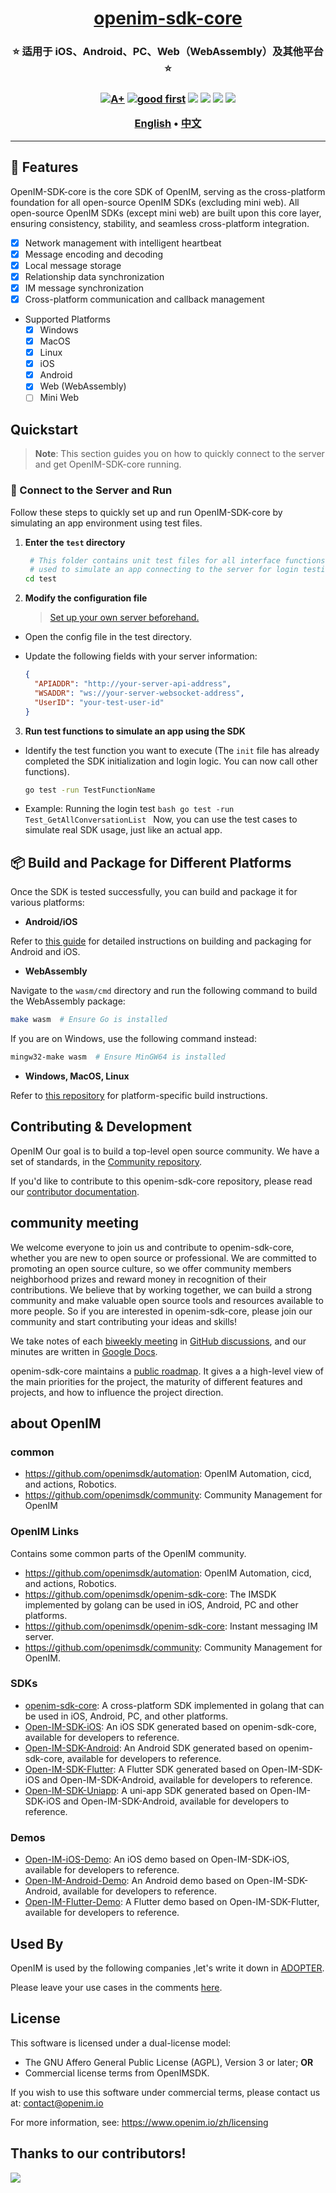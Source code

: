 <h1 align="center" style="border-bottom: none">
    <b>
        <a href="https://doc.rentsoft.cn/sdks/introduction">openim-sdk-core</a><br>
    </b>
</h1>
<h3 align="center" style="border-bottom: none">
      ⭐️  适用于 iOS、Android、PC、Web（WebAssembly）及其他平台  ⭐️ <br>
<h3>

<p align=center>
<a href="https://goreportcard.com/report/github.com/openimsdk/openim-sdk-core"><img src="https://goreportcard.com/badge/github.com/openimsdk/openim-sdk-core" alt="A+"></a>
<a href="https://github.com/openimsdk/openim-sdk-core/issues?q=is%3Aissue+is%3Aopen+sort%3Aupdated-desc+label%3A%22good+first+issue%22"><img src="https://img.shields.io/github/issues/OpenIMSDK/Open-IM-Server/good%20first%20issue?logo=%22github%22" alt="good first"></a>
<a href="https://github.com/openimsdk/openim-sdk-core"><img src="https://img.shields.io/github/stars/OpenIMSDK/openim-sdk-core.svg?style=flat&logo=github&colorB=deeppink&label=stars"></a>
<a href="https://join.slack.com/t/openimsdk/shared_invite/zt-2ijy1ys1f-O0aEDCr7ExRZ7mwsHAVg9A"><img src="https://img.shields.io/badge/Slack-100%2B-blueviolet?logo=slack&amp;logoColor=white"></a>
<a href="https://github.com/openimsdk/openim-sdk-core/blob/main/LICENSE"><img src="https://img.shields.io/badge/license-Apache--2.0-green"></a>
<a href="https://golang.org/"><img src="https://img.shields.io/badge/Language-Go-blue.svg"></a>
</p>

</p>

<p align="center">
    <a href="./README.md"><b>English</b></a> •
    <a href="./README_zh-CN.md"><b>中文</b></a>
</p>

</p>

---

## 🧩 Features

<!--BEGIN_DESCRIPTION-->

OpenIM-SDK-core is the core SDK of OpenIM, serving as the cross-platform foundation for all open-source OpenIM SDKs (excluding mini web).
All open-source OpenIM SDKs (except mini web) are built upon this core layer, ensuring consistency, stability, and seamless cross-platform integration.

<!--END_DESCRIPTION-->

- [x] Network management with intelligent heartbeat
- [x] Message encoding and decoding
- [x] Local message storage
- [x] Relationship data synchronization
- [x] IM message synchronization
- [x] Cross-platform communication and callback management

- Supported Platforms
  - [x] Windows
  - [x] MacOS
  - [x] Linux
  - [x] iOS
  - [x] Android
  - [x] Web (WebAssembly)
  - [ ] Mini Web

## Quickstart

> **Note**: This section guides you on how to quickly connect to the server and get OpenIM-SDK-core running.

### 🚀 Connect to the Server and Run

Follow these steps to quickly set up and run OpenIM-SDK-core by simulating an app environment using test files.

1. **Enter the `test` directory**
   ```bash
    # This folder contains unit test files for all interface functions of OpenIM-SDK-core,
    # used to simulate an app connecting to the server for login testing.
   cd test
   ```
2. **Modify the configuration file**
   > [Set up your own server beforehand.](https://github.com/openimsdk/open-im-server.git)

- Open the config file in the test directory.
- Update the following fields with your server information:

  ```json
  {
    "APIADDR": "http://your-server-api-address",
    "WSADDR": "ws://your-server-websocket-address",
    "UserID": "your-test-user-id"
  }
  ```

3. **Run test functions to simulate an app using the SDK**

- Identify the test function you want to execute (The `init` file has already completed the SDK initialization and login logic. You can now call other functions).
  ```bash
  go test -run TestFunctionName
  ```
- Example: Running the login test
  `bash
    go test -run Test_GetAllConversationList
    `
  Now, you can use the test cases to simulate real SDK usage, just like an actual app.

## 📦 Build and Package for Different Platforms

Once the SDK is tested successfully, you can build and package it for various platforms:

- **Android/iOS**

Refer to [this guide](./docs/CHANGELOG.md) for detailed instructions on building and packaging for Android and iOS.

- **WebAssembly**

Navigate to the `wasm/cmd` directory and run the following command to build the WebAssembly package:

```bash
make wasm  # Ensure Go is installed
```

If you are on Windows, use the following command instead:

```bash
mingw32-make wasm  # Ensure MinGW64 is installed
```

- **Windows, MacOS, Linux**

Refer to [this repository](https://github.com/openimsdk/openim-sdk-cpp.git) for platform-specific build instructions.

## Contributing & Development

OpenIM Our goal is to build a top-level open source community. We have a set of standards, in the [Community repository](https://github.com/openimsdk/community).

If you'd like to contribute to this openim-sdk-core repository, please read our [contributor documentation](https://github.com/openimsdk/openim-sdk-core/blob/main/CONTRIBUTING.md).

## community meeting

We welcome everyone to join us and contribute to openim-sdk-core, whether you are new to open source or professional. We are committed to promoting an open source culture, so we offer community members neighborhood prizes and reward money in recognition of their contributions. We believe that by working together, we can build a strong community and make valuable open source tools and resources available to more people. So if you are interested in openim-sdk-core, please join our community and start contributing your ideas and skills!

We take notes of each [biweekly meeting](https://github.com/openimsdk/Open-IM-Server/issues/381) in [GitHub discussions](https://github.com/openimsdk/Open-IM-Server/discussions/categories/meeting), and our minutes are written in [Google Docs](https://docs.google.com/document/d/1nx8MDpuG74NASx081JcCpxPgDITNTpIIos0DS6Vr9GU/edit?usp=sharing).

openim-sdk-core maintains a [public roadmap](https://github.com/openimsdk/community/tree/main/roadmaps). It gives a a high-level view of the main priorities for the project, the maturity of different features and projects, and how to influence the project direction.

## about OpenIM

### common

- https://github.com/openimsdk/automation: OpenIM Automation, cicd, and actions, Robotics.
- https://github.com/openimsdk/community: Community Management for OpenIM

### OpenIM **Links**

Contains some common parts of the OpenIM community.

- https://github.com/openimsdk/automation: OpenIM Automation, cicd, and actions, Robotics.
- https://github.com/openimsdk/openim-sdk-core: The IMSDK implemented by golang can be used in iOS, Android, PC and other platforms.
- https://github.com/openimsdk/openim-sdk-core: Instant messaging IM server.
- https://github.com/openimsdk/community: Community Management for OpenIM.

### SDKs

- [openim-sdk-core](https://github.com/openimsdk/openim-sdk-core): A cross-platform SDK implemented in golang that can be used in iOS, Android, PC, and other platforms.
- [Open-IM-SDK-iOS](https://github.com/openimsdk/Open-IM-SDK-iOS): An iOS SDK generated based on openim-sdk-core, available for developers to reference.
- [Open-IM-SDK-Android](https://github.com/openimsdk/Open-IM-SDK-Android): An Android SDK generated based on openim-sdk-core, available for developers to reference.
- [Open-IM-SDK-Flutter](https://github.com/openimsdk/Open-IM-SDK-Flutter): A Flutter SDK generated based on Open-IM-SDK-iOS and Open-IM-SDK-Android, available for developers to reference.
- [Open-IM-SDK-Uniapp](https://github.com/openimsdk/Open-IM-SDK-Uniapp): A uni-app SDK generated based on Open-IM-SDK-iOS and Open-IM-SDK-Android, available for developers to reference.

### Demos

- [Open-IM-iOS-Demo](https://github.com/openimsdk/Open-IM-iOS-Demo): An iOS demo based on Open-IM-SDK-iOS, available for developers to reference.
- [Open-IM-Android-Demo](https://github.com/openimsdk/Open-IM-Android-Demo): An Android demo based on Open-IM-SDK-Android, available for developers to reference.
- [Open-IM-Flutter-Demo](https://github.com/openimsdk/Open-IM-Flutter-Demo): A Flutter demo based on Open-IM-SDK-Flutter, available for developers to reference.

## Used By

OpenIM is used by the following companies ,let's write it down in [ADOPTER](https://github.com/openimsdk/community/blob/main/ADOPTERS.md).

Please leave your use cases in the comments [here](https://github.com/openimsdk/Open-IM-Server/issues/379).

## License

This software is licensed under a dual-license model:

- The GNU Affero General Public License (AGPL), Version 3 or later; **OR**
- Commercial license terms from OpenIMSDK.

If you wish to use this software under commercial terms, please contact us at: contact@openim.io

For more information, see: https://www.openim.io/zh/licensing



## Thanks to our contributors!

<a href="https://github.com/openimsdk/openim-sdk-core/graphs/contributors">
  <img src="https://contrib.rocks/image?repo=OpenIMSDK/openim-sdk-core" />
</a>
